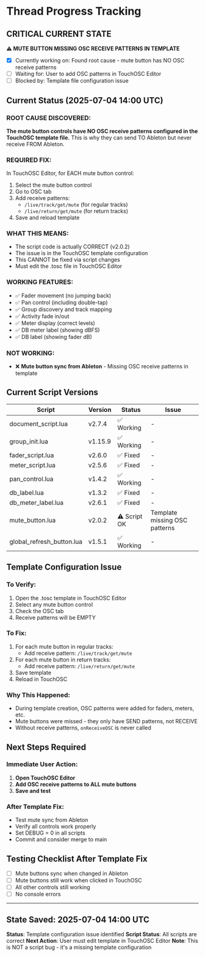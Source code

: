 # Thread Progress Tracking

## CRITICAL CURRENT STATE
**⚠️ MUTE BUTTON MISSING OSC RECEIVE PATTERNS IN TEMPLATE**
- [x] Currently working on: Found root cause - mute button has NO OSC receive patterns
- [ ] Waiting for: User to add OSC patterns in TouchOSC Editor  
- [ ] Blocked by: Template file configuration issue

## Current Status (2025-07-04 14:00 UTC)

### ROOT CAUSE DISCOVERED:
**The mute button controls have NO OSC receive patterns configured in the TouchOSC template file.** This is why they can send TO Ableton but never receive FROM Ableton.

### REQUIRED FIX:
In TouchOSC Editor, for EACH mute button control:
1. Select the mute button control
2. Go to OSC tab
3. Add receive patterns:
   - `/live/track/get/mute` (for regular tracks)
   - `/live/return/get/mute` (for return tracks)
4. Save and reload template

### WHAT THIS MEANS:
- The script code is actually CORRECT (v2.0.2)
- The issue is in the TouchOSC template configuration
- This CANNOT be fixed via script changes
- Must edit the .tosc file in TouchOSC Editor

### WORKING FEATURES:
- ✅ Fader movement (no jumping back)
- ✅ Pan control (including double-tap)
- ✅ Group discovery and track mapping
- ✅ Activity fade in/out
- ✅ Meter display (correct levels)
- ✅ DB meter label (showing dBFS)
- ✅ DB label (showing fader dB)

### NOT WORKING:
- ❌ **Mute button sync from Ableton** - Missing OSC receive patterns in template

## Current Script Versions

| Script | Version | Status | Issue |
|--------|---------|--------|-------|
| document_script.lua | v2.7.4 | ✅ Working | - |
| group_init.lua | v1.15.9 | ✅ Working | - |
| fader_script.lua | v2.6.0 | ✅ Fixed | - |
| meter_script.lua | v2.5.6 | ✅ Fixed | - |
| pan_control.lua | v1.4.2 | ✅ Working | - |
| db_label.lua | v1.3.2 | ✅ Fixed | - |
| db_meter_label.lua | v2.6.1 | ✅ Fixed | - |
| mute_button.lua | v2.0.2 | ⚠️ Script OK | Template missing OSC patterns |
| global_refresh_button.lua | v1.5.1 | ✅ Working | - |

## Template Configuration Issue

### To Verify:
1. Open the .tosc template in TouchOSC Editor
2. Select any mute button control
3. Check the OSC tab
4. Receive patterns will be EMPTY

### To Fix:
1. For each mute button in regular tracks:
   - Add receive pattern: `/live/track/get/mute`
2. For each mute button in return tracks:
   - Add receive pattern: `/live/return/get/mute`
3. Save template
4. Reload in TouchOSC

### Why This Happened:
- During template creation, OSC patterns were added for faders, meters, etc.
- Mute buttons were missed - they only have SEND patterns, not RECEIVE
- Without receive patterns, `onReceiveOSC` is never called

## Next Steps Required

### Immediate User Action:
1. **Open TouchOSC Editor**
2. **Add OSC receive patterns to ALL mute buttons**
3. **Save and test**

### After Template Fix:
- Test mute sync from Ableton
- Verify all controls work properly
- Set DEBUG = 0 in all scripts
- Commit and consider merge to main

## Testing Checklist After Template Fix
- [ ] Mute buttons sync when changed in Ableton
- [ ] Mute buttons still work when clicked in TouchOSC
- [ ] All other controls still working
- [ ] No console errors

---

## State Saved: 2025-07-04 14:00 UTC
**Status**: Template configuration issue identified
**Script Status**: All scripts are correct
**Next Action**: User must edit template in TouchOSC Editor
**Note**: This is NOT a script bug - it's a missing template configuration
